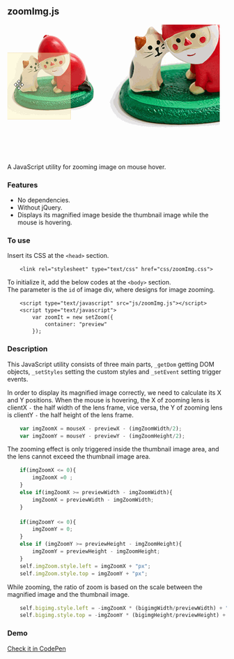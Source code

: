 ## zoomImg.js

![zoom Image](./img/zoomImg.gif)
	
	
A JavaScript utility for zooming image on mouse hover. 
	
	
### Features
- No dependencies.
- Without jQuery.
- Displays its magnified image beside the thumbnail image while the mouse is hovering.
	
	
### To use
Insert its CSS at the `<head>` section.
```
	<link rel="stylesheet" type="text/css" href="css/zoomImg.css">
```
	
	
To initialize it, add the below codes at the `<body>` section.  
The parameter is the `id` of image div, where designs for image zooming.
```
	<script type="text/javascript" src="js/zoomImg.js"></script>
	<script type="text/javascript">
		var zoomIt = new setZoom({
			container: "preview"
		});

```	
	
### Description	
This JavaScript utility consists of three main parts, `_getDom` getting DOM objects, `_setStyles` setting the custom styles and `_setEvent` setting trigger events.

In order to display its magnified image correctly, we need to calculate its X and Y positions.
When the mouse is hovering, the X of zooming lens is clientX `-` the half width of the lens frame, vice versa, the Y of zooming lens is clientY `-` the half height of the lens frame. 

```javascript
	var imgZoomX = mouseX - previewX - (imgZoomWidth/2);
	var imgZoomY = mouseY - previewY - (imgZoomHeight/2);
```


The zooming effect is only triggered inside the thumbnail image area, and the lens cannot exceed the thumbnail image area.

```javascript
	if(imgZoomX <= 0){
		imgZoomX =0 ;
	}
	else if(imgZoomX >= previewWidth - imgZoomWidth){
		imgZoomX = previewWidth - imgZoomWidth;
	}
			
	if(imgZoomY <= 0){
		imgZoomY = 0;
	}
	else if (imgZoomY >= previewHeight - imgZoomHeight){
		imgZoomY = previewHeight - imgZoomHeight;
	}
	self.imgZoom.style.left = imgZoomX + "px";
	self.imgZoom.style.top = imgZoomY + "px";
```

While zooming, the ratio of zoom is based on the scale between the magnified image and the thumbnail image.
```javascript
	self.bigimg.style.left = -imgZoomX * (bigimgWidth/previewWidth) + "px";
	self.bigimg.style.top = -imgZoomY * (bigimgHeight/previewHeight) + "px";
```
  
### Demo
[Check it in CodePen](https://codepen.io/miaoT/pen/LoOWpW "zoomImg.js")	
	